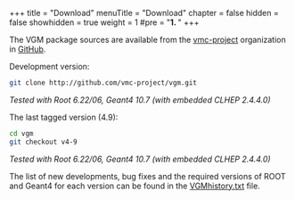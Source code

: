 +++
title = "Download"
menuTitle = "Download"
chapter = false
hidden = false
showhidden = true
weight = 1
#pre = "<b>1. </b>"
+++

The VGM package sources are available from the [vmc-project](https://github.com/vmc-project) organization in [GitHub](https://github.com/).

Development version:
```bash 
git clone http://github.com/vmc-project/vgm.git
```

*Tested with Root 6.22/06, Geant4 10.7 (with embedded CLHEP 2.4.4.0)*


The last tagged version (4.9):

```bash
cd vgm
git checkout v4-9
```

*Tested with Root 6.22/06, Geant4 10.7 (with embedded CLHEP 2.4.4.0)*

The list of new developments, bug fixes and the required versions of ROOT and Geant4 for each version can be found in the [VGMhistory.txt](https://github.com/vmc-project/vgm/blob/master/doc/VGMhistory.txt) file.
